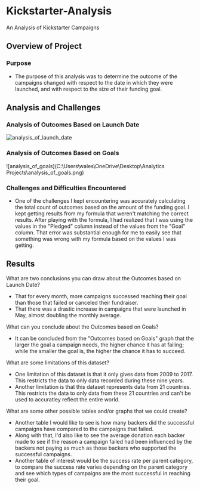 # Kickstarter-Analysis
An Analysis of Kickstarter Campaigns

## Overview of Project

### Purpose
- The purpose of this analysis was to determine the outcome of the campaigns changed with respect to the date in which they were launched, and with respect to the size of their funding goal.


## Analysis and Challenges

### Analysis of Outcomes Based on Launch Date
![analysis_of_launch_date](C:\Users\wales\OneDrive\Desktop\Analytics_Projects\Crowdfunding_Analysis\analysis_of_launch_date.png)

### Analysis of Outcomes Based on Goals
![analysis_of_goals](C:\Users\wales\OneDrive\Desktop\Analytics Projects\analysis_of_goals.png)

### Challenges and Difficulties Encountered
- One of the challenges I kept encountering was accurately calculating the total count of outcomes based on the amount of the funding goal. I kept getting results from my formula that weren't matching the correct results. After playing with the formula, I had realized that I was using the values in the "Pledged" column instead of the values from the "Goal" column. That error was substantial enough for me to easily see that something was wrong with my formula based on the values I was getting. 

## Results
What are two conclusions you can draw about the Outcomes based on Launch Date?
- That for every month, more campaigns successed reaching their goal than those that failed or canceled their fundraiser. 
- That there was a drastic increase in campaigns that were launched in May, almost doubling the monthly average. 

What can you conclude about the Outcomes based on Goals?
- It can be concluded from the "Outcomes based on Goals" graph that the larger the goal a campaign needs, the higher chance it has at failing; while the smaller the goal is, the higher the chance it has to succeed.

What are some limitations of this dataset?
- One limitation of this dataset is that it only gives data from 2009 to 2017. This restricts the data to only data recorded during these nine years. 
- Another limitation is that this dataset represents data from 21 countries. This restricts the data to only data from these 21 countries and can't be used to accuratley reflect the entire world.

What are some other possible tables and/or graphs that we could create?
- Another table I would like to see is how many backers did the successful campaigns have compared to the campaigns that failed. 
- Along with that, I'd also like to see the average donation each backer made to see if the reason a campaign failed had been influenced by the backers not paying as much as those backers who supported the successful campaigns. 
- Another table of interest would be the success rate per parent category, to compare the success rate varies depending on the parent category and see which types of campaigns are the most successful in reaching their goal.
